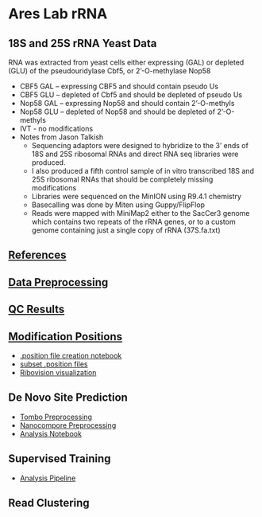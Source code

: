 # Ares Lab rRNA

## 18S and 25S rRNA Yeast Data
RNA was extracted from yeast cells either expressing (GAL) or depleted (GLU) of the pseudouridylase Cbf5, or 2’-O-methylase Nop58
* CBF5 GAL – expressing CBF5 and should contain pseudo Us
* CBF5 GLU – depleted of Cbf5 and should be depleted of pseudo Us
* Nop58 GAL – expressing Nop58 and should contain 2’-O-methyls
* Nop58 GLU – depleted of Nop58 and should be depleted of 2’-O-methyls
* IVT - no modifications 
* Notes from Jason Talkish
    * Sequencing adaptors were designed to hybridize to the 3’ ends of 18S and 25S ribosomal RNAs and direct RNA seq libraries were produced.
    * I also produced a fifth control sample of in vitro transcribed 18S and 25S ribosomal RNAs that should be completely missing modifications
    * Libraries were sequenced on the MinION using R9.4.1 chemistry
    * Basecalling was done by Miten using Guppy/FlipFlop
    * Reads were mapped with MiniMap2 either to the SacCer3 genome which contains two repeats of the rRNA genes, or to a custom genome containing just a single copy of rRNA (37S.fa.txt)


## [References](reference/reference.md)

## [Data Preprocessing](notes/data_preprocessing.md)

## [QC Results](pycoQC/qc_reports.md)

## [Modification Positions](reference/mod_files/mod_files.md)
* [.position file creation notebook](notebooks/position_file_creation.ipynb)
* [subset .position files](notebooks/filter_mods.ipynb)
* [Ribovision visualization](reference/ribovision/ribovision.md)

## De Novo Site Prediction
* [Tombo Preprocessing](tombo/tombo.md)
* [Nanocompore Preprocessing](nanocompore/nanocompore.md)
* [Analysis Notebook](notebooks/de_novo_site_prediction.ipynb)

## Supervised Training
* [Analysis Pipeline](k8_configs/k8s.md#Supervised)

## Read Clustering



